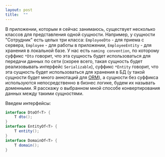 ```yaml
---
layout: post
title:  ""
---
```


В приложении, которым я сейчас занимаюсь, существует несколько классов для представления 
одной сущности. Например, у сущности "Сотрудник" есть целых три класса: 
`EmployeeDto` - для приема с сервера, `Employee` - для работы в приложении, 
`EmployeeEntity` - для хранения в локальной базе. У нас есть `naming convention`, по которому
суффикс `*Dto` говорит, что эта сущность будет использоваться для передачи данных по сети (скорее всего,
такая сущность будет реализовывать интерфейс `Serializable`), суффикс `*Entity` 
говорит, что эта сущность будет использоваться для хранения в БД (у такой сущности будет 
много аннотаций для [ORM](https://wikipedia.org/wiki/Orm)), а сущности без суффикса 
используются непосредственно в бизнес логике, будем их называть доменными. Я расскажу 
о выбранном мной способе конвертирования данных между такими сущностями.

Введем интерфейсы:
```java
interface DtoOf<T> {
    T dto();
}
interface EntityOf<T> {
    T entity();
}
interface DomainOf<T> {
    T domain();
}
```
